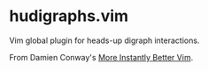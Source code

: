# hudigraphs.vim

Vim global plugin for heads-up digraph interactions.

From Damien Conway's [More Instantly Better Vim](http://www.oscon.com/oscon2013/public/schedule/detail/28875).
